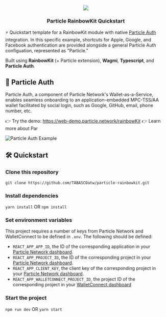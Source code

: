 <div align="center">
  <a href="https://particle.network/">
    <img src="https://i.imgur.com/xmdzXU4.png" />
  </a>
  <h3>
    Particle RainbowKit Quickstart
  </h3>
</div>

⚡️ Quickstart template for a RainbowKit module with native [Particle Auth](https://docs.particle.network/developers/auth-service) integration. In this specific example, shortcuts for Apple, Google, and Facebook authentication are provided alongside a general Particle Auth configuation, represented as "Particle."

Built using **RainbowKit** (+ Particle extension), **Wagmi**, **Typescript**, and **Particle Auth**.

## 🔑 Particle Auth
Particle Auth, a component of Particle Network's Wallet-as-a-Service, enables seamless onboarding to an application-embedded MPC-TSS/AA wallet facilitated by social login, such as Google, GitHub, email, phone number, etc.

👉 Try the demo: https://web-demo.particle.network/rainbowKit
👉 Learn more about Par

![Particle Auth Example](https://i.imgur.com/czZtg37.png)

## 🛠️ Quickstart

### Clone this repository
```
git clone https://github.com/TABASCOatw/particle-rainbowkit.git
```

### Install dependencies
```yarn install```
OR
```npm install```

### Set environment variables
This project requires a number of keys from Particle Network and WalletConnect to be defined in `.env`. The following should be defined:
- `REACT_APP_APP_ID`, the ID of the corresponding application in your [Particle Network dashboard](https://dashboard.particle.network/#/applications).
- `REACT_APP_PROJECT_ID`, the ID of the corresponding project in your [Particle Network dashboard](https://dashboard.particle.network/#/applications).
-  `REACT_APP_CLIENT_KEY`, the client key of the corresponding project in your [Particle Network dashboard](https://dashboard.particle.network/#/applications).
-  `REACT_APP_WALLETCONNECT_PROJECT_ID`, the project ID of the corresponding project in your [WalletConnect dashboard](https://cloud.walletconnect.com/app)

### Start the project
```npm run dev```
OR
```yarn start```